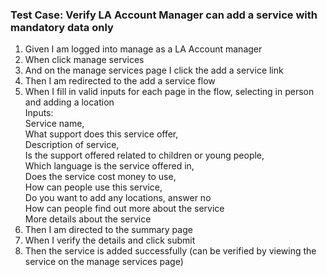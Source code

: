 ### Test Case: Verify LA Account Manager can add a service with mandatory data only

1. Given I am logged into manage as a LA Account manager
2. When click manage services
3. And on the manage services page I click the add a service link
4. Then I am redirected to the add a service flow
5. When I fill in valid inputs for each page in the flow, selecting in person and adding a location<br/>
   Inputs:<br/>
   Service name,<br/>
   What support does this service offer,<br/>
   Description of service,<br/>
   Is the support offered related to children or young people,<br/>
   Which language is the service offered in,<br/>
   Does the service cost money to use,<br/>
   How can people use this service,<br/>
   Do you want to add any locations, answer no<br/>
   How can people find out more about the service<br/>
   More details about the service<br/>
6. Then I am directed to the summary page
7. When I verify the details and click submit
8. Then the service is added successfully (can be verified by viewing the service on the manage services page)